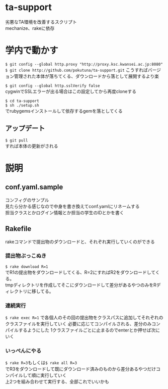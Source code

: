 # ta-support
劣悪なTA環境を改善するスクリプト  
mechanize、rakeに依存

# 学内で動かす
`$ git config --global http.proxy "http://proxy.ksc.kwansei.ac.jp:8080"`  
`$ git clone http://github.com/pokutuna/ta-support.git` 
こうすればバージョン管理された本体が落ちてくる、ダウンロードから落として展開するより楽

`$ git config --global http.sslVerify false`  
cygwinでSSLエラーが出る場合はこの設定してから再度cloneする  

`$ cd ta-support`  
`$ sh ./setup.sh`  
でrubygemsインストールして依存するgemを落としてくる  

## アップデート
`$ git pull`  
すれば本体の更新がされる

# 説明
## conf.yaml.sample
コンフィグのサンプル  
見たら分かる感じなので中身を書き換えてconf.yamlにリネームする  
担当クラスとかログイン情報とか担当の学生のIDとかを書く

## Rakefile
rakeコマンドで提出物のダウンロードと、それぞれ実行していくのができる  

### 提出物ぶっこぬき
`$ rake download R=1`  
でR1の提出物をダウンロードしてくる、R=2にすればR2をダウンロードしてくる。  
tmpディレクトリを作成してそこにダウンロードして差分があるやつのみをRディレクトリに移してる。 

### 連続実行
`$ rake exec R=1` 
で各個人のその回の提出物をクラスパスに追加してそれぞれのクラスファイルを実行していく 
必要に応じてコンパイルされる、差分のみコンパイルするようにした 
1クラスファイルごとに止まるのでenterとか押せば次にいく  

### いっぺんにやる
`$ rake R=3`もしくは`$ rake all R=3`  
でR3をダウンロードして既にダウンロード済みのものから差分あるやつだけコンパイルして順に実行していく  
上2つを組み合わせて実行する、全部これでいいかも

